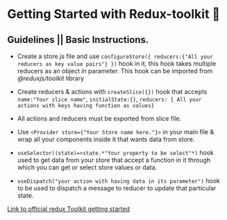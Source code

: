 # Getting Started with Redux-toolkit 🚀

## Guidelines || Basic Instructions.

* Create a store.js file and use `configureStore({ reducers:{"All your reducers as key value pairs"} })` hook in it, this hook takes multiple reducers as an object in parameter. This hook can be imported from *@reduxjs/toolkit* library

* Create reducers & actions with `createSlice({})` hook  that accepts `name:"Your slice name"`, `initialState:{}`, `reducers: { All your actions with keys having function as values}`

* All actions and reducers must be exported from slice file. 

* Use `<Provider store={"Your Store name here."}>` in your main file & wrap all your components inside it that wants data from store.

* `useSelector((state)=>state.*"Your property to be select"*)` hook used to get data from your store that accept a function in it through which you can get or select store values or data.

* `useDispatch("your action with having data in its parameter")` hook to be used to dispatch a message to reducer to update that particular state.

[Link to official redux Toolkit getting started](https://redux-toolkit.js.org/introduction/getting-started)
